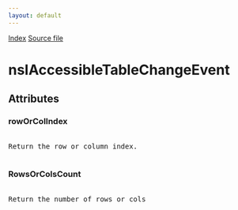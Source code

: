 ```yaml
---
layout: default
---
```

<div id='links'><a href="../index.html">Index</a>
<a href="http://dxr.mozilla.org/mozilla-central/source/accessible/interfaces/nsIAccessibleTableChangeEvent.idl">Source file</a>
</div>

# nsIAccessibleTableChangeEvent #

## Attributes ##

### rowOrColIndex ###
<pre>  
Return the row or column index.  
  
</pre>
### RowsOrColsCount ###
<pre>  
Return the number of rows or cols  
  
</pre>